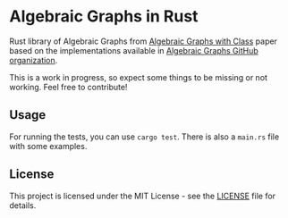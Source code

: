# Algebraic Graphs in Rust

Rust library of Algebraic Graphs from [Algebraic Graphs with Class](https://eprints.ncl.ac.uk/file_store/production/239461/EF82F5FE-66E3-4F64-A1AC-A366D1961738.pdf) paper based on the implementations available in [Algebraic Graphs GitHub organization](https://github.com/algebraic-graphs).

This is a work in progress, so expect some things to be missing or not working. Feel free to contribute!

## Usage

For running the tests, you can use `cargo test`. There is also a `main.rs` file with some examples.

## License

This project is licensed under the MIT License - see the [LICENSE](LICENSE) file for details.
